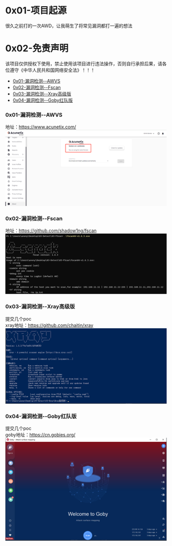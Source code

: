 # 0x01-项目起源
很久之前打的一次AWD，让我萌生了将常见漏洞都打一遍的想法

# 0x02-免责声明
该项目仅供授权下使用，禁止使用该项目进行违法操作，否则自行承担后果，请各位遵守《中华人民共和国网络安全法》！！！

- [0x01-漏洞检测--AWVS](#0x01-漏洞检测--awvs)
- [0x02-漏洞检测--Fscan](#0x02-漏洞检测--fscan)
- [0x03-漏洞检测--Xray高级版](#0x03-漏洞检测--xray高级版)
- [0x04-漏洞检测--Goby红队版](#0x04-漏洞检测--goby红队版)

### 0x01-漏洞检测--AWVS
地址：https://www.acunetix.com/
![image](./image/awvs.png)  

### 0x02-漏洞检测--Fscan
地址：https://github.com/shadow1ng/fscan  
![image](./image/fscan.png)  

### 0x03-漏洞检测--Xray高级版
提交几个poc  
xray地址：https://github.com/chaitin/xray  
![image](./image/xray.png)  

### 0x04-漏洞检测--Goby红队版
提交几个poc  
goby地址：https://cn.gobies.org/  
![image](./image/goby.png)  